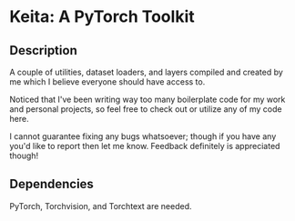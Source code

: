 # Keita: A PyTorch Toolkit

## Description

A couple of utilities, dataset loaders, and layers compiled and created by me which I believe everyone should have access to.

Noticed that I've been writing way too many boilerplate code for my work and personal projects, so feel free to check out or utilize any of my code here.

I cannot guarantee fixing any bugs whatsoever; though if you have any you'd like to report then let me know. Feedback definitely is appreciated though!

## Dependencies

PyTorch, Torchvision, and Torchtext are needed.